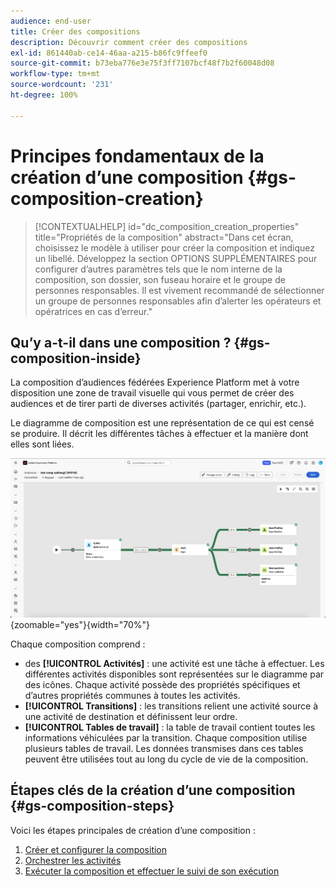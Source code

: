```yaml
---
audience: end-user
title: Créer des compositions
description: Découvrir comment créer des compositions
exl-id: 861440ab-ce14-46aa-a215-b86fc9ffeef0
source-git-commit: b73eba776e3e75f3ff7107bcf48f7b2f60048d08
workflow-type: tm+mt
source-wordcount: '231'
ht-degree: 100%

---
```


# Principes fondamentaux de la création d’une composition {#gs-composition-creation}

>[!CONTEXTUALHELP]
>id="dc_composition_creation_properties"
>title="Propriétés de la composition"
>abstract="Dans cet écran, choisissez le modèle à utiliser pour créer la composition et indiquez un libellé. Développez la section OPTIONS SUPPLÉMENTAIRES pour configurer d’autres paramètres tels que le nom interne de la composition, son dossier, son fuseau horaire et le groupe de personnes responsables. Il est vivement recommandé de sélectionner un groupe de personnes responsables afin d’alerter les opérateurs et opératrices en cas d’erreur."

## Qu’y a-t-il dans une composition ? {#gs-composition-inside}

La composition d’audiences fédérées Experience Platform met à votre disposition une zone de travail visuelle qui vous permet de créer des audiences et de tirer parti de diverses activités (partager, enrichir, etc.).

Le diagramme de composition est une représentation de ce qui est censé se produire. Il décrit les différentes tâches à effectuer et la manière dont elles sont liées.

![](assets/gs-compositions/composition-example.png){zoomable="yes"}{width="70%"}

Chaque composition comprend :

* des **[!UICONTROL Activités]** : une activité est une tâche à effectuer. Les différentes activités disponibles sont représentées sur le diagramme par des icônes. Chaque activité possède des propriétés spécifiques et d’autres propriétés communes à toutes les activités.
* **[!UICONTROL Transitions]** : les transitions relient une activité source à une activité de destination et définissent leur ordre.
* **[!UICONTROL Tables de travail]** : la table de travail contient toutes les informations véhiculées par la transition. Chaque composition utilise plusieurs tables de travail. Les données transmises dans ces tables peuvent être utilisées tout au long du cycle de vie de la composition.

## Étapes clés de la création dʼune composition {#gs-composition-steps}

Voici les étapes principales de création dʼune composition :

1. [Créer et configurer la composition](../compositions/create-composition.md)
1. [Orchestrer les activités](../compositions/orchestrate-activities.md)
1. [Exécuter la composition et effectuer le suivi de son exécution](../compositions/start-monitor-composition.md)

